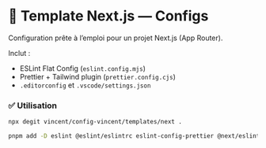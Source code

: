 # 🚀 Template Next.js — Configs

Configuration prête à l’emploi pour un projet Next.js (App Router).

Inclut :
- ESLint Flat Config (`eslint.config.mjs`)
- Prettier + Tailwind plugin (`prettier.config.cjs`)
- `.editorconfig` et `.vscode/settings.json`

### ✅ Utilisation

```bash
npx degit vincent/config-vincent/templates/next .

pnpm add -D eslint @eslint/eslintrc eslint-config-prettier @next/eslint-plugin-next eslint-plugin-react eslint-plugin-react-hooks @typescript-eslint/eslint-plugin @typescript-eslint/parser eslint-plugin-tailwindcss
```
